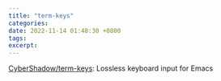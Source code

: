```yaml
---
title: "term-keys"
categories: 
date: 2022-11-14 01:48:30 +0800
tags: 
excerpt: 
---
```


[CyberShadow/term-keys](https://github.com/CyberShadow/term-keys): Lossless keyboard input for Emacs





